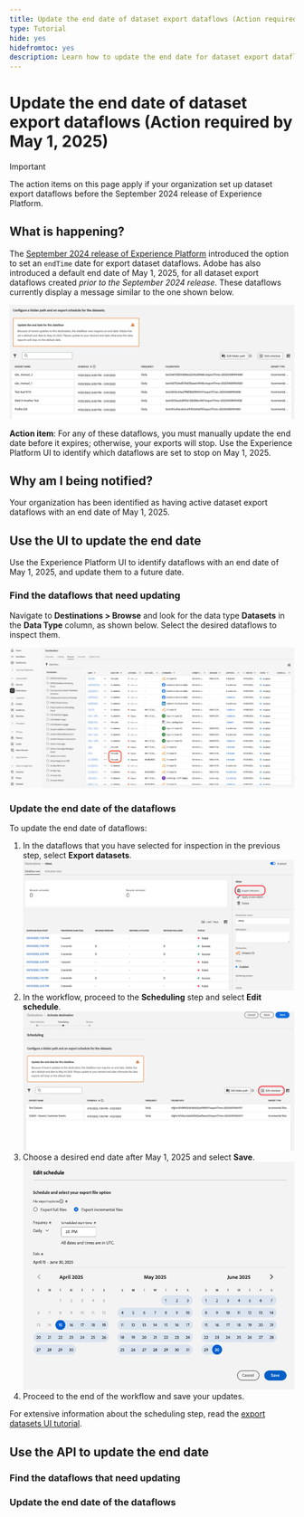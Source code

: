 ```yaml
---
title: Update the end date of dataset export dataflows (Action required by May 1, 2025)
type: Tutorial
hide: yes
hidefromtoc: yes
description: Learn how to update the end date for dataset export dataflows with a current end date of May 1, 2025.
---
```


# Update the end date of dataset export dataflows (Action required by May 1, 2025)

>[!IMPORTANT]
>
>The action items on this page apply if your organization set up dataset export dataflows before the September 2024 release of Experience Platform.

## What is happening?

The [September 2024 release of Experience Platform](/help/release-notes/latest/latest.md#destinations) introduced the option to set an `endTime` date for export dataset dataflows. Adobe has also introduced a default end date of May 1, 2025, for all dataset export dataflows created *prior to the September 2024 release*. These dataflows currently display a message similar to the one shown below.

![UI notification about the need to update the end date of the export dataset dataflow.](/help/destinations/assets/ui/export-datasets/update-end-date.png)

**Action item**: For any of these dataflows, you must manually update the end date before it expires; otherwise, your exports will stop. Use the Experience Platform UI to identify which dataflows are set to stop on May 1, 2025.

## Why am I being notified?

Your organization has been identified as having active dataset export dataflows with an end date of May 1, 2025.

## Use the UI to update the end date

Use the Experience Platform UI to identify dataflows with an end date of May 1, 2025, and update them to a future date.

### Find the dataflows that need updating

Navigate to **Destinations > Browse** and look for the data type **Datasets** in the **Data Type** column, as shown below. Select the desired dataflows to inspect them.

![Dataset export dataflows highlighted in the Browse tab.](/help/destinations/assets/ui/export-datasets/view-dataset-dataflows.png)

### Update the end date of the dataflows

To update the end date of dataflows:

1. In the dataflows that you have selected for inspection in the previous step, select **Export datasets**.
  ![Export datasets control highlighted in the Browse tab.](/help/destinations/assets/ui/export-datasets/export-datasets-control-highlighted.png)
2. In the workflow, proceed to the **Scheduling** step and select **Edit schedule**. 
  ![Edit schedule control highlighted in the Scheduling step.](/help/destinations/assets/ui/export-datasets/edit-schedule-control-highlighted.png)
3. Choose a desired end date after May 1, 2025 and select **Save**.
  ![Select end date control highlighted in the Scheduling step.](/help/destinations/assets/ui/export-datasets/select-end-date.png)
4. Proceed to the end of the workflow and save your updates.

For extensive information about the scheduling step, read the [export datasets UI tutorial](/help/destinations/api/export-datasets.md#scheduling). 

## Use the API to update the end date

### Find the dataflows that need updating

### Update the end date of the dataflows